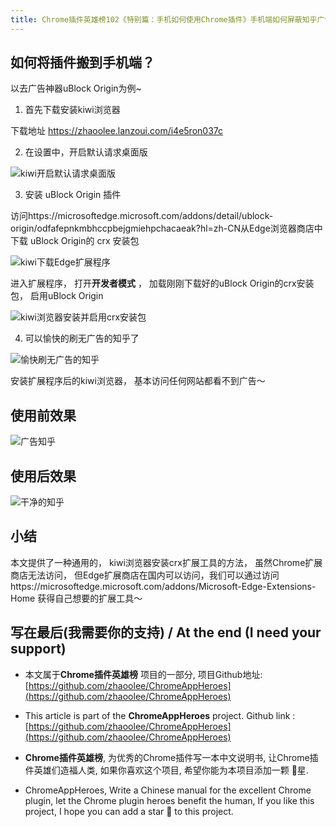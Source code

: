 ```yaml
---
title: Chrome插件英雄榜102《特别篇：手机如何使用Chrome插件》手机端如何屏蔽知乎广告
---
```




## 如何将插件搬到手机端？

以去广告神器uBlock Origin为例~

1. 首先下载安装kiwi浏览器

下载地址 https://zhaoolee.lanzoui.com/i4e5ron037c


2. 在设置中，开启默认请求桌面版



![kiwi开启默认请求桌面版](https://cdn.fangyuanxiaozhan.com/assets/1620907890179Q5646fzh.gif)



3. 安装 uBlock Origin 插件

访问https://microsoftedge.microsoft.com/addons/detail/ublock-origin/odfafepnkmbhccpbejgmiehpchacaeak?hl=zh-CN从Edge浏览器商店中下载 uBlock Origin的 crx 安装包 

![kiwi下载Edge扩展程序](https://cdn.fangyuanxiaozhan.com/assets/1620907890710jGaRX66B.gif)



进入扩展程序， 打开**开发者模式** ， 加载刚刚下载好的uBlock Origin的crx安装包， 启用uBlock Origin





![kiwi浏览器安装并启用crx安装包](https://cdn.fangyuanxiaozhan.com/assets/1620907890877phQWdmta.gif)



4. 可以愉快的刷无广告的知乎了



![愉快刷无广告的知乎](https://cdn.fangyuanxiaozhan.com/assets/1620907890920NeYH5EWJ.gif)



安装扩展程序后的kiwi浏览器， 基本访问任何网站都看不到广告～

## 使用前效果

![广告知乎](https://cdn.fangyuanxiaozhan.com/assets/1620907889453H6afxt1y.png)

## 使用后效果

![干净的知乎](https://cdn.fangyuanxiaozhan.com/assets/1620907889750TxTEPazT.png)



## 小结

本文提供了一种通用的， kiwi浏览器安装crx扩展工具的方法， 虽然Chrome扩展商店无法访问， 但Edge扩展商店在国内可以访问，我们可以通过访问https://microsoftedge.microsoft.com/addons/Microsoft-Edge-Extensions-Home  获得自己想要的扩展工具～

## 写在最后(我需要你的支持) / At the end (I need your support)

- 本文属于**Chrome插件英雄榜** 项目的一部分, 项目Github地址: [https://github.com/zhaoolee/ChromeAppHeroes](https://github.com/zhaoolee/ChromeAppHeroes)


- This article is part of the **ChromeAppHeroes** project. Github link : [https://github.com/zhaoolee/ChromeAppHeroes](https://github.com/zhaoolee/ChromeAppHeroes) 

- **Chrome插件英雄榜**, 为优秀的Chrome插件写一本中文说明书, 让Chrome插件英雄们造福人类, 如果你喜欢这个项目, 希望你能为本项目添加一颗 🌟星.

- ChromeAppHeroes, Write a Chinese manual for the excellent Chrome plugin, let the Chrome plugin heroes benefit the human, If you like this project, I hope you can add a star 🌟 to this project.


